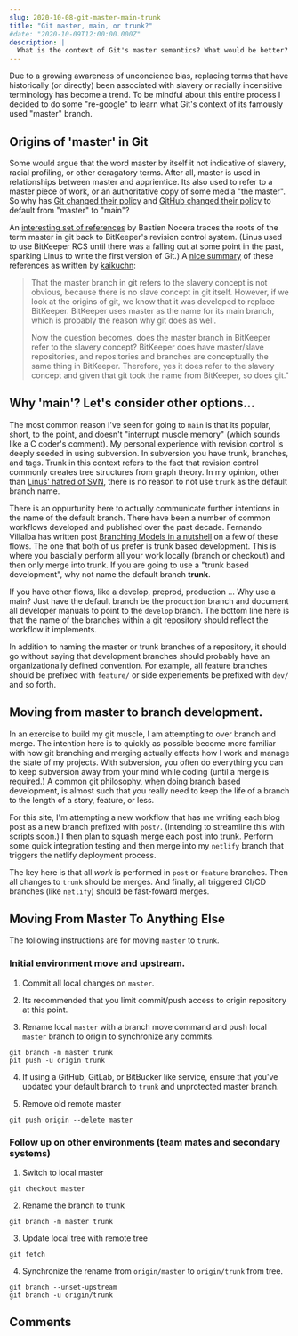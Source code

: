 ```yaml
---
slug: 2020-10-08-git-master-main-trunk
title: "Git master, main, or trunk?"
#date: "2020-10-09T12:00:00.000Z"
description: |
  What is the context of Git's master semantics? What would be better?
---
```


Due to a growing awareness of unconcience bias, replacing terms that have historically (or directly) been associated with slavery or racially incensitive terminology has become a trend. To be mindful about this entire process I decided to do some "re-google" to learn what Git's context of its famously used "master" branch.

<!--truncate-->

## Origins of 'master' in Git

Some would argue that the word master by itself it not indicative of slavery, racial profiling, or other deragatory terms. After all, master is used in relationships between master and apprientice. Its also used to refer to a master piece of work, or an authoritative copy of some media "the master". So why has [Git changed their policy](https://sfconservancy.org/news/2020/jun/23/gitbranchname/) and [GitHub changed their policy](https://github.com/github/renaming) to default from "master" to "main"?

An [interesting set of references](https://mail.gnome.org/archives/desktop-devel-list/2019-May/msg00066.html) by Bastien Nocera traces the roots of the term master in git back to BitKeeper's revision control system. (Linus used to use BitKeeper RCS until there was a falling out at some point in the past, sparking Linus to write the first version of Git.) A [nice summary](https://english.stackexchange.com/questions/474419/does-the-term-master-in-git-the-vc-system-refer-to-slavery) of these references as written by [kaikuchn](https://english.stackexchange.com/users/388453/kaikuchn):

> That the master branch in git refers to the slavery concept is not obvious,
> because there is no slave concept in git itself. However, if we look at the
> origins of git, we know that it was developed to replace BitKeeper. BitKeeper
> uses master as the name for its main branch, which is probably the reason why
> git does as well.
>
> Now the question becomes, does the master branch in BitKeeper refer to the
> slavery concept? BitKeeper does have master/slave repositories, and
> repositories and branches are conceptually the same thing in BitKeeper.
> Therefore, yes it does refer to the slavery concept and given that git took
> the name from BitKeeper, so does git."

## Why 'main'? Let's consider other options...

The most common reason I've seen for going to `main` is that its popular, short, to the point, and doesn't "interrupt muscle memory" (which sounds like a C coder's comment). My personal experience with revision control is deeply seeded in using subversion. In subversion you have trunk, branches, and tags. Trunk in this context refers to the fact that revision control commonly creates tree structures from graph theory. In my opinion, other than [Linus' hatred of SVN](https://www.youtube.com/watch?v=4XpnKHJAok8), there is no reason to not use `trunk` as the default branch name.

There is an oppurtunity here to actually communicate further intentions in the name of the default branch. There have been a number of common workflows developed and published over the past decade. Fernando Villalba
has written post [Branching Models in a nutshell](https://medium.com/factualopinions/branching-models-in-a-nutshell-bf24ea1d888a) on a few of these flows. The one that both of us prefer is trunk based development. This is where you bascially perform all your work locally (branch or checkout) and then only merge into trunk. If you are going to use a "trunk based development", why not name the default branch **trunk**.

If you have other flows, like a develop, preprod, production ... Why use a main? Just have the default branch be the `production` branch and document all developer manuals to point to the `develop` branch. The bottom line here is that the name of the branches within a git repository should reflect the workflow it implements.

In addition to naming the master or trunk branches of a repository, it should go without saying that development branches should probably have an organizationally defined convention. For example, all feature branches should be prefixed with `feature/` or side experiements be prefixed with `dev/` and so forth.

## Moving from master to branch development.

In an exercise to build my git muscle, I am attempting to over branch and merge. The intention here is to quickly as possible become more familiar with how git branching and merging actually effects how I work and manage the state of my projects. With subversion, you often do everything you can to keep subversion away from your mind while coding (until a merge is required.) A common git philosophy, when doing branch based development, is almost such that you really need to keep the life of a branch to the length of a story, feature, or less.

For this site, I'm attempting a new workflow that has me writing each blog post as a new branch prefixed with `post/`. (Intending to streamline this with scripts soon.) I then plan to squash merge each post into trunk. Perform some quick integration testing and then merge into my `netlify` branch that triggers the netlify deployment process.

The key here is that all _work_ is performed in `post` or `feature` branches. Then all changes to `trunk` should be merges. And finally, all triggered CI/CD branches (like `netlify`) should be fast-foward merges.

## Moving From Master To Anything Else

The following instructions are for moving `master` to `trunk`.

### Initial environment move and upstream.

1. Commit all local changes on `master`.

2. Its recommended that you limit commit/push access to origin repository at this point.

3. Rename local `master` with a branch move command and push local `master` branch to origin to synchronize any commits.

```
git branch -m master trunk
pit push -u origin trunk
```

4. If using a GitHub, GitLab, or BitBucker like service, ensure that you've updated your default branch to `trunk` and unprotected master branch.

5. Remove old remote master

```
git push origin --delete master
```

### Follow up on other environments (team mates and secondary systems)

1. Switch to local master

```
git checkout master
```

2. Rename the branch to trunk

```
git branch -m master trunk
```

3. Update local tree with remote tree

```
git fetch
```

4. Synchronize the rename from `origin/master` to `origin/trunk` from tree.

```
git branch --unset-upstream
git branch -u origin/trunk
```

## Comments

<Comments />


